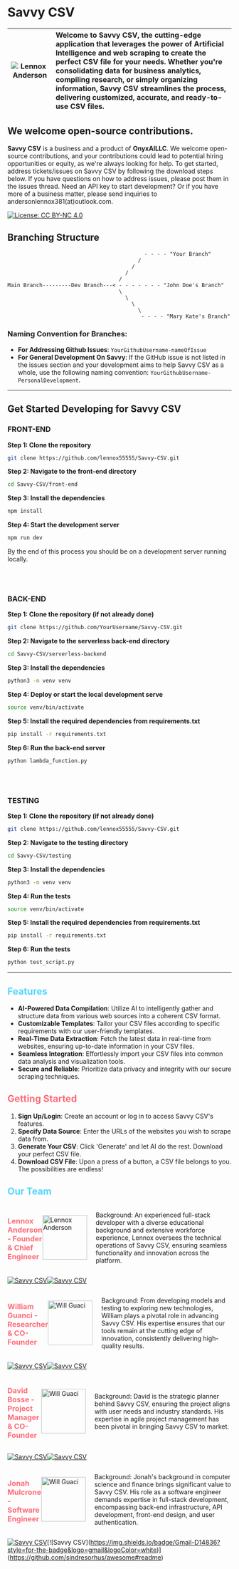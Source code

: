 
# Savvy CSV
| ![Lennox Anderson](https://savvycsv.com/images/savvyHomepage.png) | Welcome to Savvy CSV, the cutting-edge application that leverages the power of Artificial Intelligence and web scraping to create the perfect CSV file for your needs. Whether you're consolidating data for business analytics, compiling research, or simply organizing information, Savvy CSV streamlines the process, delivering customized, accurate, and ready-to-use CSV files. |
|:---:|:---|



## **We welcome open-source contributions.**
**Savvy CSV** is a business and a product of **OnyxAILLC**. We welcome open-source contributions, and your contributions could lead to potential hiring opportunities or equity, as we're always looking for help. To get started, address tickets/issues on Savvy CSV by following the download steps below. If you have questions on how to address issues, please post them in the issues thread. Need an API key to start development? Or if you have more of a business matter, please send inquiries to andersonlennox381(at)outlook.com.

[![License: CC BY-NC 4.0](https://img.shields.io/badge/License-CC%20BY--NC%204.0-lightgrey.svg)](https://creativecommons.org/licenses/by-nc/4.0/)

## Branching Structure

```plaintext
                                           - - - - "Your Branch"
                                         /   
                                       /
                                     /
                                   /
Main Branch---------Dev Branch---< - - - - - - - "John Doe's Branch"
                                   \
                                     \
                                       \
                                         \
                                          - - - - "Mary Kate's Branch"                                                                                                                                            
```


### Naming Convention for Branches:
- **For Addressing Github Issues**: `YourGithubUsername-nameOfIssue`
- **For General Development On Savvy**: If the GitHub issue is not listed in the issues section and your development aims to help Savvy CSV as a whole, use the following naming convention: `YourGithubUsername-PersonalDevelopment`.

---

## Get Started Developing for Savvy CSV

### FRONT-END
**Step 1: Clone the repository**

```bash
git clone https://github.com/lennox55555/Savvy-CSV.git
````

**Step 2: Navigate to the front-end directory**
```bash
cd Savvy-CSV/front-end
```
**Step 3: Install the dependencies**
```bash
npm install
```
**Step 4: Start the development server**
```bash
npm run dev
```
By the end of this process you should be on a development server running locally.

<br>
<br>

### BACK-END
**Step 1: Clone the repository (if not already done)**
```bash
git clone https://github.com/YourUsername/Savvy-CSV.git
```

**Step 2: Navigate to the serverless back-end directory**
```bash
cd Savvy-CSV/serverless-backend
```
**Step 3: Install the dependencies**
```bash
python3 -m venv venv
```
**Step 4: Deploy or start the local development serve**
```bash
source venv/bin/activate
```
**Step 5: Install the required dependencies from requirements.txt**
```bash
pip install -r requirements.txt
```
**Step 6: Run the back-end server**
```bash
python lambda_function.py
```

<br>
<br>

### TESTING

**Step 1: Clone the repository (if not already done)**
```bash
git clone https://github.com/lennox55555/Savvy-CSV.git
```
**Step 2: Navigate to the testing directory**
```bash
cd Savvy-CSV/testing
```
**Step 3: Install the dependencies**
```bash
python3 -m venv venv
```
**Step 4: Run the tests**
```bash
source venv/bin/activate
```
**Step 5: Install the required dependencies from requirements.txt**
```bash
pip install -r requirements.txt
```
**Step 6: Run the tests**
```bash
python test_script.py
```

---
## <span style="color: #57d6ff;">Features</span>

- **AI-Powered Data Compilation**: Utilize AI to intelligently gather and structure data from various web sources into a coherent CSV format.
- **Customizable Templates**: Tailor your CSV files according to specific requirements with our user-friendly templates.
- **Real-Time Data Extraction**: Fetch the latest data in real-time from websites, ensuring up-to-date information in your CSV files.
- **Seamless Integration**: Effortlessly import your CSV files into common data analysis and visualization tools.
- **Secure and Reliable**: Prioritize data privacy and integrity with our secure scraping techniques.

## <span style="color: #FE6B78;">Getting Started</span>

1. **Sign Up/Login**: Create an account or log in to access Savvy CSV's features.
2. **Specify Data Source**: Enter the URLs of the websites you wish to scrape data from.
3. **Generate Your CSV**: Click 'Generate' and let AI do the rest. Download your perfect CSV file.
4. **Download CSV File**: Upon a press of a button, a CSV file belongs to you. The possibilities are endless!


## <span style="color: #57d6ff;">Our Team</span>

<div style="display: flex; align-items: center;">
  <h3><span style="color: #FE6B78;">Lennox Anderson - Founder & Chief Engineer</span></h3>
  <img src="http://savvycsv.com/images/Lennox.jpg" width="100" height="100" alt="Lennox Anderson" style="margin-right: 20px;"> 
  <div>
    <p>Background: An experienced full-stack developer with a diverse educational background and extensive workforce experience, Lennox oversees the technical operations of Savvy CSV, ensuring seamless functionality and innovation across the platform.</p>
  </div>
</div>

[![Savvy CSV](https://img.shields.io/badge/LinkedIn-0077B5?style=for-the-badge&logo=linkedin&logoColor=white)](https://www.linkedin.com/in/lennoxanderson/)[![Savvy CSV](https://img.shields.io/badge/Gmail-D14836?style=for-the-badge&logo=gmail&logoColor=white)](https://github.com/sindresorhus/awesome#readme)


<div style="display: flex; align-items: center;">
  <h3><span style="color: #FE6B78;">William Guanci - Researcher & CO-Founder</span></h3>
  <img src="http://savvycsv.com/images/Will.jpg" width="100" height="100" alt="Will Guaci" style="margin-right: 20px;"> 
  <div>
    <p>Background: From developing models and testing to exploring new technologies, William plays a pivotal role in advancing Savvy CSV. His expertise ensures that our tools remain at the cutting edge of innovation, consistently delivering high-quality results.</p>
  </div>
</div>

[![Savvy CSV](https://img.shields.io/badge/LinkedIn-0077B5?style=for-the-badge&logo=linkedin&logoColor=white)](https://www.linkedin.com/in/william-guanci/)[![Savvy CSV](https://img.shields.io/badge/Gmail-D14836?style=for-the-badge&logo=gmail&logoColor=white)](https://github.com/sindresorhus/awesome#readme)


<div style="display: flex; align-items: center;">
  <h3><span style="color: #FE6B78;">David Bosse - Project Manager & CO-Founder</span></h3>
  <img src="http://savvycsv.com/images/David.jpg" width="100" height="100" alt="Will Guaci" style="margin-right: 20px;"> 
  <div>
    <p>Background: David is the strategic planner behind Savvy CSV, ensuring the project aligns with user needs and industry standards. His expertise in agile project management has been pivotal in bringing Savvy CSV to market.</p>
  </div>
</div>

[![Savvy CSV](https://img.shields.io/badge/LinkedIn-0077B5?style=for-the-badge&logo=linkedin&logoColor=white)](https://www.linkedin.com/in/david-bosse/)[![Savvy CSV](https://img.shields.io/badge/Gmail-D14836?style=for-the-badge&logo=gmail&logoColor=white)](https://github.com/sindresorhus/awesome#readme)


<div style="display: flex; align-items: center;">
  <h3><span style="color: #FE6B78;">Jonah Mulcrone - Software Engineer</span></h3>
  <img src="http://savvycsv.com/images/jonahm.jpg" width="100" height="100" alt="Will Guaci" style="margin-right: 20px;"> 
  <div>
    <p>Background: Jonah's background in computer science and finance brings significant value to Savvy CSV. His role as a software engineer demands expertise in full-stack development, encompassing back-end infrastructure, API development, front-end design, and user authentication.</p>
  </div>
</div>

[![Savvy CSV](https://img.shields.io/badge/LinkedIn-0077B5?style=for-the-badge&logo=linkedin&logoColor=white)]([https://www.linkedin.com/in/david-bosse/](https://www.linkedin.com/in/jonah-mulcrone-964037198/))[![Savvy CSV](https://img.shields.io/badge/Gmail-D14836?style=for-the-badge&logo=gmail&logoColor=white)](https://github.com/sindresorhus/awesome#readme)
